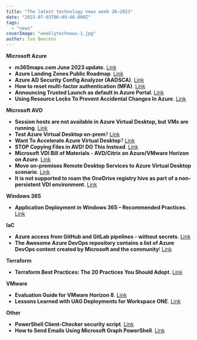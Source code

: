 ```yaml
---
title: "The latest technology news week 26–2023"
date: "2023-07-03T06:09:40.000Z"
tags: 
  - "news"
coverImage: "weeklytechnews-1.jpg"
author: Ivo Beerens
---
```


**Microsoft Azure**

- **m365maps.com June 2023 update.** [Link](https://m365maps.com/)
- **Azure Landing Zones Public Roadmap**. [Link](https://github.com/orgs/Azure/projects/487)
- **Azure AD Security Config Analyzer (AADSCA)**. [Link](https://github.com/Cloud-Architekt/AzureAD-Attack-Defense/blob/main/AADSecurityConfigAnalyzer.md)
- **How to reset multi-factor authentication (MFA)**. [Link](https://www.youtube.com/watch?v=uviHP-giFzg)
- **Announcing Trusted Launch as default in Azure Portal**. [Link](https://techcommunity.microsoft.com/t5/azure-confidential-computing/announcing-trusted-launch-as-default-in-azure-portal/ba-p/3854872?WT.mc_id=DT-MVP-5001664)
- **Using Resource Locks To Prevent Accidental Changes In Azure**. [Link](https://techcommunity.microsoft.com/t5/core-infrastructure-and-security/using-resource-locks-to-prevent-accidental-changes-in-azure/ba-p/3842402?WT.mc_id=DT-MVP-5001664)

**Microsoft AVD**

- **Session hosts are not available in Azure Virtual Desktop, but VMs are running**. [Link](https://blog.itprocloud.de/Session-Hosts-are-unavailable-or-shutdown-even-if-the-VMs-are-running/)
- **Test Azure Virtual Desktop on-prem**? [Link](https://virtualbrat.com/2023/06/20/want-to-test-azure-virtual-desktop-on-prem-heres-a-guide-taking-you-from-0-to-a-functional-single-node-azure-stack-hci-cluster-and-azure-gallery-images-installed-and-added-to-your-avd-environment/)
- **Want To Accelerate Azure Virtual Desktop**? [Link](https://lnkd.in/ec4HhUya)
- **STOP Copying Files in AVD! DO This Instead**. [Link](https://www.linkedin.com/in/dean-cefola-2902934b/)
- **Microsoft VDI Bill of Materials - AVD/Citrix on Azure/VMware Horizon on Azure**. [Link](https://www.linkedin.com/smart-links/AQEq152YU8klBw/75dfee42-2c16-43c2-a57b-dc65564b03b2)
- **Move on-premises Remote Desktop Services to Azure Virtual Desktop scenario**. [Link](https://learn.microsoft.com/en-us/azure/cloud-adoption-framework/migrate/azure-best-practices/contoso-migration-rds-to-wvd)
- **It is not supported to roam the OneDrive registry hive as part of a non-persistent VDI environment**. [Link](https://learn.microsoft.com/en-us/sharepoint/sync-vdi-support)

**Windows 365**

- **Application Deployment in Windows 365 – Recommended Practices**. [Link](https://techcommunity.microsoft.com/t5/windows-365/application-deployment-in-windows-365-recommended-practices/m-p/3860078)

**IaC**

- **Azure access from GitHub and GitLab pipelines - without secrets**. [Link](https://techcommunity.microsoft.com/t5/fasttrack-for-azure/azure-access-from-github-and-gitlab-pipelines-without-secrets/ba-p/3858885)
- **The Awesome Azure DevOps repository contains a list of Azure DevOps content created by Microsoft and the community**! [Link](https://github.com/johnlokerse/awesome-azure-devops)

**Terraform**

- **Terraform Best Practices: The 20 Practices You Should Adopt**. [Link](https://dzone.com/articles/terraform-best-practices-the-20-practices)

**VMware**

- **Evaluation Guide for VMware Horizon 8**. [Link](https://techzone.VMware.com/resource/quick-start-tutorial-VMware-horizon-8?utm_source=dlvr.it&utm_medium=linkedin#technical-introduction-and-features)
- **Lessons Learned with UAG Deployments for Workspace ONE**. [Link](https://mobile-jon.com/2021/04/26/lessons-learned-with-uag-deployments-for-workspace-one/)

**Other**

- **PowerShell Client-Checker security script**. [Link](https://github.com/LuemmelSec/Pentest-Tools-Collection/tree/main/tools/Client-Checker)
- **How to Send Emails Using Microsoft Graph PowerShell**. [Link](https://ourcloudnetwork.com/how-to-send-emails-using-microsoft-graph-PowerShell/)



